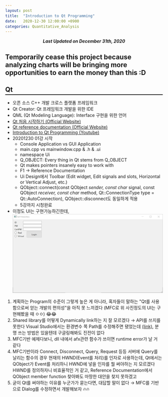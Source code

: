 ```yaml
---
layout: post
title:  "Introduction to Qt Programming"
date:   2020-12-30 12:00:00 +0900
categories: Quantitative_Analysis
---
```


<div style="text-align: center"><i><b>Last Updated on December 31th, 2020</b></i></div>

## Temporarily cease this project because analyzing charts will be bringing more opportunities to earn the money than this :D 
## Qt
<hr style="height: 2px; border:none; margin-top: -1em; margin-bottom:0.5em; padding: 0; background:black">

* 오픈 소스 C++ 개발 크로스 플랫폼 프레임워크
* Qt Creator: Qt 프레임워크 개발을 위한 IDE
* QML (Qt Modeling Language): Interface 구현을 위한 언어
* [Qt 처음 시작하기 (Official Website)](https://doc.qt.io/qt-5/gettingstarted.html)
* [Qt reference documentation (Official Website)](https://doc.qt.io/qt-5/reference-overview.html)
* [Introduction to Qt Programming (Youtube)](https://www.youtube.com/watch?v=6KtOzh0StTc&list=PL2D1942A4688E9D63)
* 20201230 01강 시작   
    * Console Application vs GUI Application
    * main.cpp vs mainwindow.cpp & .h & .ui
    * namespace Ui
    * Q_OBJECT: Every thing in Qt stems from Q_OBJECT
    * Qt makes pointers insanely easy to work with
    * F1 &rarr; Reference Documentation
    * Ui Design에서 Toolbar (Edit widget, Edit signals and slots, Horizontal or Vertical Adjust, etc.)
    * QObject::connect(const QObject *sender, const char* signal, const QObject *receiver, const char* method, Qt::ConnectionType type = Qt::AutoConnection), QObject::disconnect도 동일하게 적용
    * 5강까지 시청완료
* 이정도 UI는 구현가능하긴한데,   
    <img src="/img/example_qt.JPG">   
1. 계획하는 Program의 수준이 그렇게 높은 게 아니라, 혹자들이 말하는 "Qt를 사용함으로써 얻는 개발의 편의성"을 아직 못 느끼겠다   (MFC로 위 사진정도의 UI는 구현해봤을 때 ㅇㅇ) &#128514;&#128514; 
2. Shared library를 어떻게 Dynamically link하는 지 잘 모르겠다 &rarr; API를 쓰지를 못한다
Visual Studio에서는 환경변수 쪽 Path를 수정해주면 됐었는데 [(link)](https://m.blog.naver.com/PostView.nhn?blogId=sharonichoya&logNo=220817543315&proxyReferer=https:%2F%2Fwww.google.com%2F), 분명 쓰는 방법은 있을텐데 구글링해봐도 진전이 없다   
3. MFC기반 예제다보니, dll 내에서 afx관련 함수가 쓰이면 runtime error가 날 거 같다
4. MFC기반이라 Connect, Disconnect, Query, Request 등등 서버에 Query를 날리는 함수의 경우 현재의 HWND(Event를 처리)를 인자로 사용하는데, Qt에서는 QObject가 Event를 처리하니 HWND에 넣을 인자를 뭘 써야하는 지 모르겠다
HWND를 정의하자니 비효율적인 거 같고, Reference Documentation에서 QObject member function 찾아봐도 마땅한 대안을 찾지 못하겠고   
5. 굳이 Qt를 써야하는 이유를 누군가가 묻는다면, 대답할 말이 없다
&rarr; MFC를 기반으로 Dialog를 수정하면서 개발해보자 &#128293;&#128293;